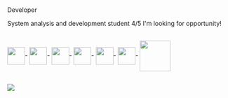 ### 


Developer

System analysis and development student
4/5
I'm looking for opportunity!

</div>
<div style="display: inline_block"><br>
  <img align="center"  height="40" width="40" <img src="https://cdn.jsdelivr.net/gh/devicons/devicon/icons/java/java-original-wordmark.svg" />-
  <img align="center"  height="40" width="40" <img src="https://cdn.jsdelivr.net/gh/devicons/devicon/icons/spring/spring-original-wordmark.svg" />-
  <img align="center"  height="40" width="40" <img src="https://cdn.jsdelivr.net/gh/devicons/devicon/icons/csharp/csharp-original.svg" />-
  <img align="center"  height="40" width="40" <img src="https://cdn.jsdelivr.net/gh/devicons/devicon/icons/dotnetcore/dotnetcore-original.svg" />-
  <img align="center"  height="40" width="40" <img src="https://cdn.jsdelivr.net/gh/devicons/devicon/icons/microsoftsqlserver/microsoftsqlserver-plain-wordmark.svg" />-
  <img align="center"  height="40" width="40" <img src="https://cdn.jsdelivr.net/gh/devicons/devicon/icons/angularjs/angularjs-original.svg" />-
  <img align="center"  height="70" width="70" <img src="https://cdn.jsdelivr.net/gh/devicons/devicon/icons/intellij/intellij-original-wordmark.svg" />
</div>

##

<div> 
  <a href="https://www.linkedin.com/in/mfrdiego/" target="_blank"><img src="https://img.shields.io/badge/LinkedIn-0077B5?style=for-the-badge&logo=linkedin&logoColor=white" target="_blank">


